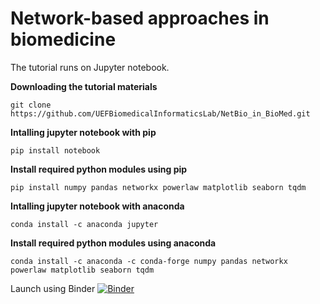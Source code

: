 <!--- NetBio_in_BioMed --->

# Network-based approaches in biomedicine 

The tutorial runs on Jupyter notebook.

<b>Downloading the tutorial materials</b>
    
    git clone https://github.com/UEFBiomedicalInformaticsLab/NetBio_in_BioMed.git

<b>Intalling jupyter notebook with pip</b>
    
    pip install notebook

<b>Install required python modules using pip</b>

    pip install numpy pandas networkx powerlaw matplotlib seaborn tqdm

<b>Intalling jupyter notebook with anaconda</b>
    
    conda install -c anaconda jupyter


<b>Install required python modules using anaconda</b>

    conda install -c anaconda -c conda-forge numpy pandas networkx powerlaw matplotlib seaborn tqdm
    
    
    
Launch using Binder [![Binder](https://mybinder.org/badge_logo.svg)](https://mybinder.org/v2/gh/UEFBiomedicalInformaticsLab/NetBio_in_BioMed.git/HEAD) 
